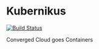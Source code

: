 # Kubernikus

[![Build Status](https://travis-ci.org/sapcc/kubernikus.svg?branch=master)](https://travis-ci.org/sapcc/kubernikus)

Converged Cloud goes Containers



